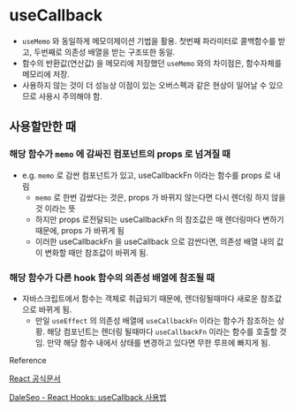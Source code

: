 # useCallback

- `useMemo` 와 동일하게 메모이제이션 기법을 활용. 첫번째 파라미터로 콜백함수를 받고, 두번째로 의존성 배열을 받는 구조또한 동일.
- 함수의 반환값(연산값) 을 메모리에 저장했던 `useMemo` 와의 차이점은, 함수자체를 메모리에 저장.
- 사용하지 않는 것이 더 성능상 이점이 있는 오버스펙과 같은 현상이 일어날 수 있으므로 사용시 주의해야 함.

## 사용할만한 때

### 해당 함수가 `memo` 에 감싸진 컴포넌트의 props 로 넘겨질 때

- e.g. `memo` 로 감싼 컴포넌트가 있고, useCallbackFn 이라는 함수를 props 로 내림
  - `memo` 로 한번 감쌌다는 것은, props 가 바뀌지 않는다면 다시 렌더링 하지 않을 것 이라는 뜻
  - 하지만 props 로전달되는 useCallbackFn 의 참조값은 매 렌더링마다 변하기 때문에, props 가 바뀌게 됨
  - 이러한 useCallbackFn 을 useCallback 으로 감싼다면, 의존성 배열 내의 값이 변화할 때만 참조값이 바뀌게 됨.

### 해당 함수가 다른 hook 함수의 의존성 배열에 참조될 때

- 자바스크립트에서 함수는 객체로 취급되기 때문에, 렌더링될때마다 새로운 참조값으로 바뀌게 됨.
  - 만일 `useEffect` 의 의존성 배열에 `useCallbackFn` 이라는 함수가 참조하는 상황. 해당 컴포넌트는 렌더링 될때마다 `useCallbackFn` 이라는 함수를 호출할 것임. 만약 해당 함수 내에서 상태를 변경하고 있다면 무한 루프에 빠지게 됨.

Reference

[React 공식문서](https://react.dev/reference/react/useCallback)

[DaleSeo - React Hooks: useCallback 사용법
](https://www.daleseo.com/react-hooks-use-callback/)
